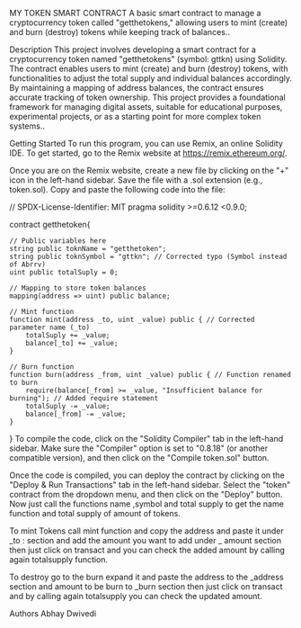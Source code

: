 MY TOKEN SMART CONTRACT
A basic smart contract to manage a cryptocurrency token called "getthetokens," allowing users to mint (create) and burn (destroy) tokens while keeping track of balances..

Description
This project involves developing a smart contract for a cryptocurrency token named "getthetokens" (symbol: gttkn) using Solidity. The contract enables users to mint (create) and burn (destroy) tokens, with functionalities to adjust the total supply and individual balances accordingly. By maintaining a mapping of address balances, the contract ensures accurate tracking of token ownership. This project provides a foundational framework for managing digital assets, suitable for educational purposes, experimental projects, or as a starting point for more complex token systems..

Getting Started
To run this program, you can use Remix, an online Solidity IDE. To get started, go to the Remix website at https://remix.ethereum.org/.

Once you are on the Remix website, create a new file by clicking on the "+" icon in the left-hand sidebar. Save the file with a .sol extension (e.g., token.sol). Copy and paste the following code into the file:

// SPDX-License-Identifier: MIT
pragma solidity >=0.6.12 <0.9.0;

contract getthetoken{

    // Public variables here
    string public toknName = "getthetoken";
    string public toknSymbol = "gttkn"; // Corrected typo (Symbol instead of Abrrv)
    uint public totalSuply = 0;

    // Mapping to store token balances
    mapping(address => uint) public balance;

    // Mint function
    function mint(address _to, uint _value) public { // Corrected parameter name (_to)
        totalSuply += _value;
        balance[_to] += _value;
    }

    // Burn function
    function burn(address _from, uint _value) public { // Function renamed to burn
        require(balance[_from] >= _value, "Insufficient balance for burning"); // Added require statement
        totalSuply -= _value;
        balance[_from] -= _value;
    }
}
To compile the code, click on the "Solidity Compiler" tab in the left-hand sidebar. Make sure the "Compiler" option is set to "0.8.18" (or another compatible version), and then click on the "Compile token.sol" button.

Once the code is compiled, you can deploy the contract by clicking on the "Deploy & Run Transactions" tab in the left-hand sidebar. Select the "token" contract from the dropdown menu, and then click on the "Deploy" button. Now just call the functions name ,symbol and total supply to get the name function and total supply of amount of tokens.

To mint Tokens call mint function and copy the address and paste it under _to : section and add the amount you want to add under _ amount section then just click on transact and you can check the added amount by calling again totalsupply function.

To destroy go to the burn expand it and paste the address to the _address section and amount to be burn to _burn section then just click on transact and by calling again totalsupply you can check the updated amount.

Authors
Abhay Dwivedi
